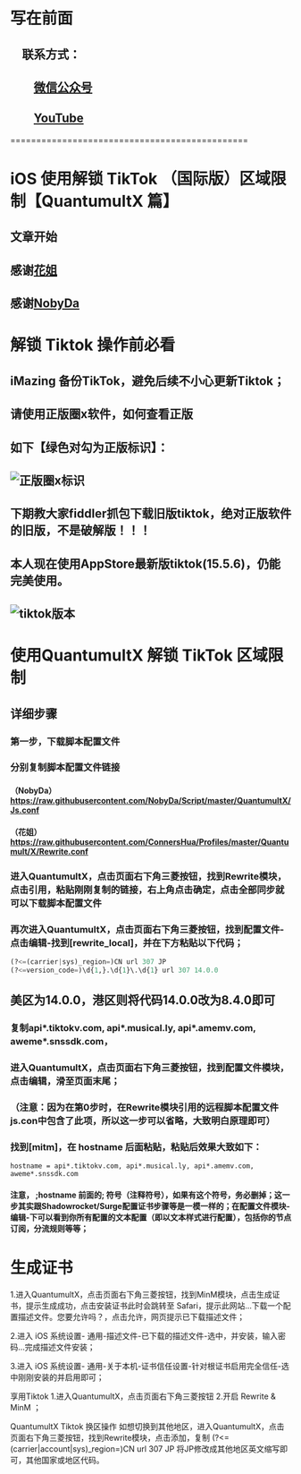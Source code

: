 #

# 写在前面

## &emsp;联系方式：  

## &emsp;&emsp;<u>[微信公众号](https://raw.githubusercontent.com/ssooenftzero/0X/master/YouTube/icon/%E5%BE%AE%E4%BF%A1%E5%85%AC%E4%BC%97%E5%8F%B7.JPG)</u>

## &emsp;&emsp;<u>[YouTube](https://www.youtube.com/channel/UCS6QM2n96qXmqURNikf3ceA?view_as=subscriber)</u>
==============================================		
#

# iOS 使用解锁 TikTok （国际版）区域限制【QuantumultX 篇】

## 文章开始

## 感谢[花姐](https://github.com/ConnersHua/Profiles)

## 感谢[NobyDa](https://github.com/NobyDa)

# 解锁 Tiktok 操作前必看

## iMazing 备份TikTok，避免后续不小心更新Tiktok；

## 请使用正版圈x软件，如何查看正版

## 如下【绿色对勾为正版标识】：

## ![正版圈x标识](https://raw.githubusercontent.com/ssooenftzero/0X/master/YouTube/icon/zbbs.png)

## 下期教大家fiddler抓包下载旧版tiktok，绝对正版软件的旧版，不是破解版！！！

## 本人现在使用AppStore最新版tiktok(15.5.6)，仍能完美使用。

## ![tiktok版本](https://raw.githubusercontent.com/ssooenftzero/0X/master/YouTube/icon/tiktok.png)

# 使用QuantumultX 解锁 TikTok 区域限制

## 详细步骤

### 第一步，下载脚本配置文件

### 分别复制脚本配置文件链接

#### （NobyDa） https://raw.githubusercontent.com/NobyDa/Script/master/QuantumultX/Js.conf

#### （花姐） https://raw.githubusercontent.com/ConnersHua/Profiles/master/Quantumult/X/Rewrite.conf

### 进入QuantumultX，点击页面右下角三菱按钮，找到Rewrite模块，点击引用，粘贴刚刚复制的链接，右上角点击确定，点击全部同步就可以下载脚本配置文件

### 再次进入QuantumultX，点击页面右下角三菱按钮，找到配置文件-点击编辑-找到[rewrite_local]，并在下方粘贴以下代码；

```python
(?<=(carrier|sys)_region=)CN url 307 JP
(?<=version_code=)\d{1,}.\d{1}\.\d{1} url 307 14.0.0
```

## 美区为14.0.0，港区则将代码14.0.0改为8.4.0即可

### 复制api*.tiktokv.com, api*.musical.ly, api*.amemv.com, aweme*.snssdk.com，

### 进入QuantumultX，点击页面右下角三菱按钮，找到配置文件模块，点击编辑，滑至页面末尾；

### （注意：因为在第0步时，在Rewrite模块引用的远程脚本配置文件js.con中包含了此项，所以这一步可以省略，大致明白原理即可）

### 找到[mitm]，在 hostname 后面粘贴，粘贴后效果大致如下：

```
hostname = api*.tiktokv.com, api*.musical.ly, api*.amemv.com, aweme*.snssdk.com
```

#### 注意， ;hostname 前面的; 符号（注释符号），如果有这个符号，务必删掉；这一步其实跟Shadowrocket/Surge配置证书步骤等是一模一样的；在配置文件模块-编辑-下可以看到你所有配置的文本配置（即以文本样式进行配置），包括你的节点订阅，分流规则等等；

# 生成证书
1.进入QuantumultX，点击页面右下角三菱按钮，找到MinM模块，点击生成证书，提示生成成功，点击安装证书此时会跳转至 Safari，提示此网站...下载一个配置描述文件。您要允许吗？，点击允许，网页提示已下载描述文件；

2.进入 iOS 系统设置- 通用-描述文件-已下载的描述文件-选中，并安装，输入密码...完成描述文件安装；

3.进入 iOS 系统设置- 通用-关于本机-证书信任设置-针对根证书启用完全信任-选中刚刚安装的并启用即可；

享用Tiktok
1.进入QuantumultX，点击页面右下角三菱按钮
2.开启 Rewrite & MinM ；

QuantumultX Tiktok 换区操作
如想切换到其他地区，进入QuantumultX，点击页面右下角三菱按钮，找到Rewrite模块，点击添加，复制
(?<=(carrier|account|sys)_region=)CN url 307 JP
将JP修改成其他地区英文缩写即可，其他国家或地区代码。



